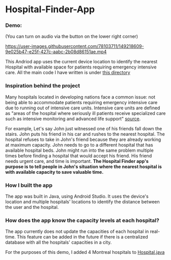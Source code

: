 # Hospital-Finder-App

### Demo:
(You can turn on audio via the button on the lower right corner)

https://user-images.githubusercontent.com/78103711/149218609-9e025b47-e25f-427c-aabc-2b08d86151ae.mp4


This Andriod app uses the current device location to identify the nearest Hospital with available space for patients requiring emergency intensive care.
All the main code I have written is under [this directory](https://github.com/AlySaleh1/Hospital-Finder-App/tree/master/app/src/main/java/com/example/hospitalfinder)

### Inspiration behind the project
Many hospitals located in developing nations face a common issue: not being able to accommodate patients requiring emergency intensive care due to running out of intensive care units. Intensive care units are defined as "areas of the hospital where seriously ill patients receive specialized care such as intensive monitoring and advanced life support" [source](https://www.doh.wa.gov/ForPublicHealthandHealthcareProviders/HealthcareProfessionsandFacilities/HealthcareAssociatedInfections/HAIReports/TypesofHospitalUnits#:~:text=Intensive%20care%20units%20(ICUs)%20are%20areas%20of%20the%20hospital%20where%20seriously%20ill%20patients%20receive%20specialized%20care%20such%20as%20intensive%20monitoring%20and%20advanced%20life%20support).

For example, Let's say John just witnessed one of his friends fall down the stairs. John puts his friend in his car and rushes to the nearest hospital. The hospital refuses to take in John's friend because they are already working at maximum capacity. John needs to go to a different hospital that has available hospital beds. John might run into the same problem multiple times before finding a hospital that would accept his friend. His friend needs urgent care, and time is important.
**The Hospital Finder app's purpose is to tell people in John's situation where the nearest hospital is with available capacity to save valuable time.**

### How I built the app
The app was built in Java, using Android Studio. It uses the device's location and multiple hospitals' locations to identify the distance between the user and the hospital.

### How does the app know the capacity levels at each hospital?
The app currently does not update the capacities of each hospital in real-time. This feature can be added in the future if there is a centralized database with all the hospitals' capacities in a city.

For the purposes of this demo, I added 4 Montreal hospitals to [Hospital.java](https://github.com/AlySaleh1/Hospital-Finder-App/blob/master/app/src/main/java/com/example/hospitalfinder/Hospital.java)
